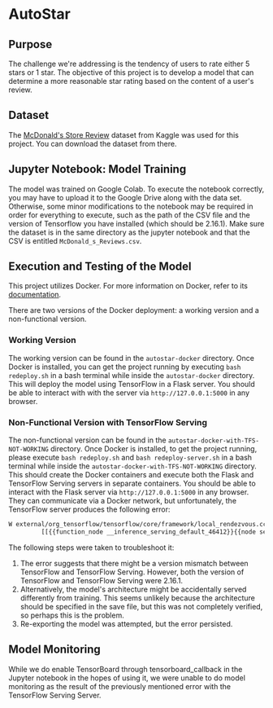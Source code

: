 # AutoStar

## Purpose

The challenge we're addressing is the tendency of users to rate either 5 stars or 1 star. The objective of this project is to develop a model that can determine a more reasonable star rating based on the content of a user's review.

## Dataset

The [McDonald's Store Review](https://www.kaggle.com/datasets/nelgiriyewithana/mcdonalds-store-reviews) dataset from Kaggle was used for this project. You can download the dataset from there.

## Jupyter Notebook: Model Training

The model was trained on Google Colab. To execute the notebook correctly, you may have to upload it to the Google Drive along with the data set. Otherwise, some minor modifications to the notebook may be required in order for everything to execute, such as the path of the CSV file and the version of Tensorflow you have installed (which should be 2.16.1). Make sure the dataset is in the same directory as the jupyter notebook and that the CSV is entitled `McDonald_s_Reviews.csv`.

## Execution and Testing of the Model

This project utilizes Docker. For more information on Docker, refer to its [documentation](https://docs.docker.com/).

There are two versions of the Docker deployment: a working version and a non-functional version.

### Working Version

The working version can be found in the `autostar-docker` directory. Once Docker is installed, you can get the project running by executing `bash redeploy.sh` in a bash terminal while inside the `autostar-docker` directory. This will deploy the model using TensorFlow in a Flask server. You should be able to interact with with the server via `http://127.0.0.1:5000` in any browser.

### Non-Functional Version with TensorFlow Serving

The non-functional version can be found in the `autostar-docker-with-TFS-NOT-WORKING` directory. Once Docker is installed, to get the project running, please execute `bash redeploy.sh` and `bash redeploy-server.sh` in a bash terminal while inside the `autostar-docker-with-TFS-NOT-WORKING` directory. This should create the Docker containers and execute both the Flask and TensorFlow Serving servers in separate containers. You should be able to interact with the Flask server via `http://127.0.0.1:5000` in any browser. They can communicate via a Docker network, but unfortunately, the TensorFlow server produces the following error:

```bash
W external/org_tensorflow/tensorflow/core/framework/local_rendezvous.cc:404] Local rendezvous is aborting with status: FAILED_PRECONDITION: Could not find variable sequential/dense_2/kernel. This could mean that the variable has been deleted. In TF1, it can also mean the variable is uninitialized. Debug info: container=localhost, status error message=Resource localhost/sequential/dense_2/kernel/N10tensorflow3VarE does not exist.
         [[{{function_node __inference_serving_default_46412}}{{node sequential_1/dense_2_1/Cast/ReadVariableOp}}]]
```

The following steps were taken to troubleshoot it:
1. The error suggests that there might be a version mismatch between TensorFlow and TensorFlow Serving. However, both the version of TensorFlow and TensorFlow Serving were 2.16.1.
2. Alternatively, the model's architecture might be accidentally served differently from training. This seems unlikely because the architecture should be specified in the save file, but this was not completely verified, so perhaps this is the problem.
3. Re-exporting the model was attempted, but the error persisted.

## Model Monitoring

While we do enable TensorBoard through tensorboard_callback in the Jupyter notebook in the hopes of using it, we were unable to do model monitoring as the result of the previously mentioned error with the TensorFlow Serving Server.

